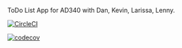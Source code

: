 ToDo List App for AD340 with Dan, Kevin, Larissa, Lenny.

[![CircleCI](https://circleci.com/gh/lbrown51/WhatDo.svg?style=svg)](https://circleci.com/gh/lbrown51/WhatDo)

[![codecov](https://codecov.io/gh/lbrown51/WhatDo/branch/master/graph/badge.svg)](https://codecov.io/gh/lbrown51/WhatDo)
